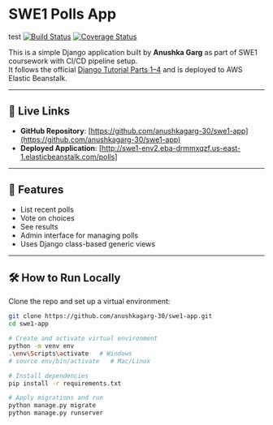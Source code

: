 # SWE1 Polls App
test
[![Build Status](https://app.travis-ci.com/anushkagarg-30/swe1-app.svg?branch=main)](https://app.travis-ci.com/github/anushkagarg-30/swe1-app)
[![Coverage Status](https://coveralls.io/repos/github/anushkagarg-30/swe1-app/badge.svg?branch=main)](https://coveralls.io/github/anushkagarg-30/swe1-app?branch=main)

This is a simple Django application built by **Anushka Garg** as part of SWE1 coursework with CI/CD pipeline setup.  
It follows the official [Django Tutorial Parts 1–4](https://docs.djangoproject.com/en/5.2/intro/tutorial01/) and is deployed to AWS Elastic Beanstalk.

---

## 🔗 Live Links

- **GitHub Repository**: [https://github.com/anushkagarg-30/swe1-app](https://github.com/anushkagarg-30/swe1-app)
- **Deployed Application**: [http://swe1-env2.eba-drmmxqzf.us-east-1.elasticbeanstalk.com/polls]

---

## 🚀 Features

- List recent polls
- Vote on choices
- See results
- Admin interface for managing polls
- Uses Django class-based generic views

---

## 🛠️ How to Run Locally

Clone the repo and set up a virtual environment:

```bash
git clone https://github.com/anushkagarg-30/swe1-app.git
cd swe1-app

# Create and activate virtual environment
python -m venv env
.\env\Scripts\activate   # Windows
# source env/bin/activate   # Mac/Linux

# Install dependencies
pip install -r requirements.txt

# Apply migrations and run
python manage.py migrate
python manage.py runserver
